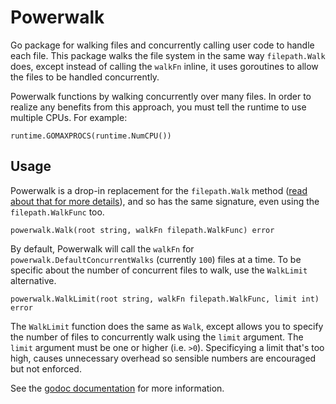 # Powerwalk

Go package for walking files and concurrently calling user code to handle each file.  This package walks the file system in the same way `filepath.Walk` does, except instead of calling the `walkFn` inline, it uses goroutines to allow the files to be handled concurrently.

Powerwalk functions by walking concurrently over many files. In order to realize any benefits from this approach, you must tell the runtime to use multiple CPUs. For example:

```
runtime.GOMAXPROCS(runtime.NumCPU())
```

## Usage

Powerwalk is a drop-in replacement for the `filepath.Walk` method ([read about that for more details](http://golang.org/pkg/path/filepath/#Walk)), and so has the same signature, even using the `filepath.WalkFunc` too.

```
powerwalk.Walk(root string, walkFn filepath.WalkFunc) error
```

By default, Powerwalk will call the `walkFn` for `powerwalk.DefaultConcurrentWalks` (currently `100`) files at a time.  To be specific about the number of concurrent files to walk, use the `WalkLimit` alternative.

```
powerwalk.WalkLimit(root string, walkFn filepath.WalkFunc, limit int) error
```

The `WalkLimit` function does the same as `Walk`, except allows you to specify the number of files to concurrently walk using the `limit` argument.  The `limit` argument must be one or higher (i.e. `>0`).  Specificying a limit that's too high, causes unnecessary overhead so sensible numbers are encouraged but not enforced.

See the [godoc documentation](http://godoc.org/github.com/stretchr/powerwalk) for more information.


